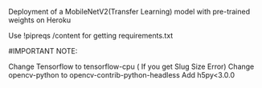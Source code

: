 Deployment of a MobileNetV2(Transfer Learning) model with pre-trained weights on Heroku

Use !pipreqs /content for getting requirements.txt

#IMPORTANT NOTE: 

Change Tensorflow to tensorflow-cpu ( If you get Slug Size Error)
Change opencv-python to opencv-contrib-python-headless
Add h5py<3.0.0
 
